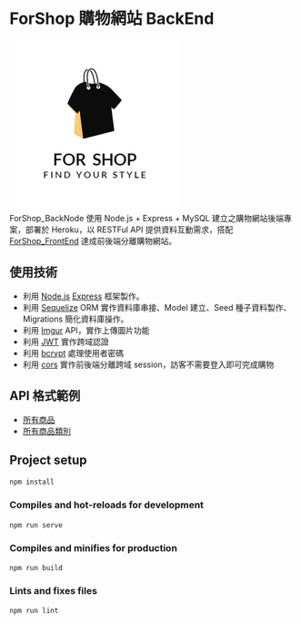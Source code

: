 # ForShop 購物網站 BackEnd
![logo](https://github.com/Austindrum/forshop_backend/blob/master/logo.jpg)  
ForShop_BackNode 使用 Node.js + Express + MySQL 建立之購物網站後端專案，部署於 Heroku，以 RESTFul API 提供資料互動需求，搭配 [ForShop_FrontEnd](https://github.com/Austindrum/forshop_frontend) 達成前後端分離購物網站。

## 使用技術

- 利用 [Node.js](https://nodejs.org/en/) [Express](https://expressjs.com/zh-tw/) 框架製作。
- 利用 [Sequelize](https://sequelize.org/) ORM 實作資料庫串接、Model 建立、Seed 種子資料製作、Migrations 簡化資料庫操作。
- 利用 [Imgur](https://imgur.com/) API，實作上傳圖片功能
- 利用 [JWT](https://jwt.io/) 實作跨域認證
- 利用 [bcrypt](https://www.npmjs.com/package/bcrypt) 處理使用者密碼
- 利用 [cors](https://www.npmjs.com/package/cors) 實作前後端分離跨域 session，訪客不需要登入即可完成購物


## API 格式範例

- [所有商品](https://murmuring-headland-35646.herokuapp.com/products)
- [所有商品類別](https://murmuring-headland-35646.herokuapp.com/categoryies)

## Project setup
```
npm install
```

### Compiles and hot-reloads for development
```
npm run serve
```

### Compiles and minifies for production
```
npm run build
```

### Lints and fixes files
```
npm run lint
```
